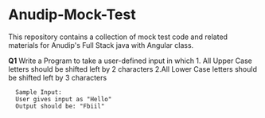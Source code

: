 # Anudip-Mock-Test
This repository contains a collection of mock test code and related materials for Anudip's Full Stack java with Angular class. 

<b>Q1</b> Write a Program to take a user-defined input in which 
      1. All Upper Case letters should be shifted left by 2 characters
      2.All Lower Case letters should be shifted left by 3 characters
      
      Sample Input:
      User gives input as "Hello"
      Output should be: "Fbiil"
